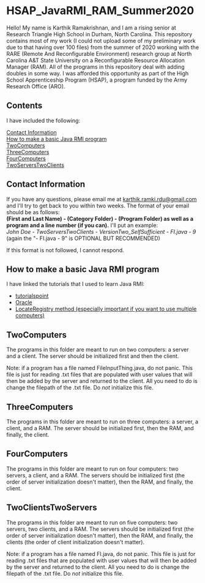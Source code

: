 # HSAP_JavaRMI_RAM_Summer2020
Hello! My name is Karthik Ramakrishnan, and I am a rising senior at Research Triangle High School in Durham, North Carolina. This repository contains most of my work (I could not upload some of my preliminary work due to that having over 100 files) from the summer of 2020 working with the RARE (Remote And Reconfigurable Environment) research group at North Carolina A&T State University on a Reconfigurable Resource Allocation Manager (RAM). All of the programs in this repository deal with adding doubles in some way. I was afforded this opportunity as part of the High School Apprenticeship Program (HSAP), a program funded by the Army Research Office (ARO).

## Contents
I have included the following:<br/>

[Contact Information](https://github.com/K-Ramki/HSAP_JavaRMI_RAM_Summer2020#contact-information) <br/>
[How to make a basic Java RMI program](https://github.com/K-Ramki/HSAP_JavaRMI_RAM_Summer2020#how-to-make-a-basic-java-rmi-program) <br/>
[TwoComputers](https://github.com/K-Ramki/HSAP_JavaRMI_RAM_Summer2020#twocomputers) <br/>
[ThreeComputers](https://github.com/K-Ramki/HSAP_JavaRMI_RAM_Summer2020#threecomputers) <br/>
[FourComputers](https://github.com/K-Ramki/HSAP_JavaRMI_RAM_Summer2020#fourcomputers) <br/>
[TwoServersTwoClients](https://github.com/K-Ramki/HSAP_JavaRMI_RAM_Summer2020#twoclientstwoservers)

## Contact Information
If you have any questions, please email me at karthik.ramki.rdu@gmail.com and I'll try to get back to you within two weeks. The format of your email should be as follows:<br/>
**(First and Last Name) - (Category Folder) - (Program Folder) as well as a program and a line number (if you can).**
I'll put an example:<br/>
*John Doe - TwoServersTwoClients - VersionTwo_SelfSufficient - FI.java - 9*
(again the "- FI.java - 9" is OPTIONAL BUT RECOMMENDED)

If this format is not followed, I cannot respond.

## How to make a basic Java RMI program
I have linked the tutorials that I used to learn Java RMI:
* [tutorialspoint](https://www.tutorialspoint.com/java_rmi/java_rmi_introduction.htm) <br/>
* [Oracle](https://docs.oracle.com/javase/tutorial/rmi/) <br/>
* [LocateRegistry method (especially important if you want to use multiple computers)](https://docs.oracle.com/javase/7/docs/api/java/rmi/registry/LocateRegistry.html)

## TwoComputers
The programs in this folder are meant to run on two computers: a server and a client. The server should be initialized first and then the client. <br/>

Note: if a program has a file named FileInputThing.java, do not panic. This file is just for reading .txt files that are populated with user values that will then be added by the server and returned to the client. All you need to do is change the filepath of the .txt file. Do *not* initialize this file.

## ThreeComputers
The programs in this folder are meant to run on three computers: a server, a client, and a RAM. The server should be initialized first, then the RAM, and finally, the client.

## FourComputers
The programs in this folder are meant to run on four computers: two servers, a client, and a RAM. The servers should be initialized first (the order of server initialization doesn't matter), then the RAM, and finally, the client.

## TwoClientsTwoServers
The programs in this folder are meant to run on five computers: two servers, two clients, and a RAM. The servers should be initialized first (the order of server initialization doesn't matter), then the RAM, and finally, the clients (the order of client initialization doesn't matter).

Note: if a program has a file named FI.java, do not panic. This file is just for reading .txt files that are populated with user values that will then be added by the server and returned to the client. All you need to do is change the filepath of the .txt file. Do *not* initialize this file.
